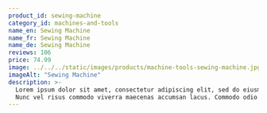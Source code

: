 ```yaml
---
product_id: sewing-machine
category_id: machines-and-tools
name_en: Sewing Machine
name_fr: Sewing Machine
name_de: Sewing Machine
reviews: 106
price: 74.99
image: ../../../static/images/products/machine-tools-sewing-machine.jpg
imageAlt: "Sewing Machine"
description: >-
  Lorem ipsum dolor sit amet, consectetur adipiscing elit, sed do eiusmod tempor incididunt ut labore et dolore magna aliqua.
  Nunc vel risus commodo viverra maecenas accumsan lacus. Commodo odio aenean sed adipiscing diam. Nibh tellus molestie nunc non blandit massa enim nec dui. Sit amet est placerat in egestas erat imperdiet sed euismod. In egestas erat imperdiet sed euismod nisi porta lorem. Nunc faucibus a pellentesque sit amet porttitor eget. Amet nulla facilisi morbi tempus iaculis urna id volutpat. Egestas diam in arcu cursus euismod quis viverra nibh cras. Facilisi etiam dignissim diam quis enim lobortis scelerisque fermentum. Ullamcorper velit sed ullamcorper morbi.
---
```

